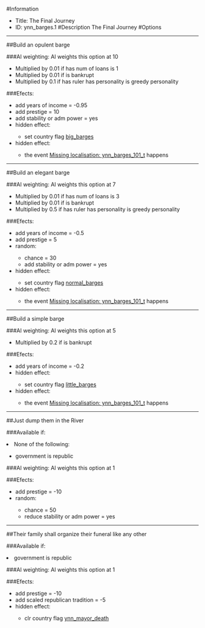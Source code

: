 #Information
 - Title: The Final Journey
 - ID: ynn_barges.1
#Description
The Final Journey
#Options

___
##Build an opulent barge

###AI weighting:
AI weights this option at 10
 - Multiplied by 0.01 if has num of loans is 1
 - Multiplied by 0.01 if is bankrupt
 - Multiplied by 0.1 if has ruler has personality is greedy personality


###Efects:<ul><li>add years of income = -0.95</li><li>add prestige = 10</li><li>add stability or adm power = yes</li><li>hidden effect:</li><ul><li>set country flag [big_barges](../flags/big_barges.md)</li></ul><li>hidden effect:</li><ul><li>the event [Missing localisation: ynn_barges_101_t](../events/missing_localisation_ynn_barges_101_t.md) happens</li></ul></ul>

___
##Build an elegant barge

###AI weighting:
AI weights this option at 7
 - Multiplied by 0.01 if has num of loans is 3
 - Multiplied by 0.01 if is bankrupt
 - Multiplied by 0.5 if has ruler has personality is greedy personality


###Efects:<ul><li>add years of income = -0.5</li><li>add prestige = 5</li><li>random:</li><ul><li>chance = 30</li><li>add stability or adm power = yes</li></ul><li>hidden effect:</li><ul><li>set country flag [normal_barges](../flags/normal_barges.md)</li></ul><li>hidden effect:</li><ul><li>the event [Missing localisation: ynn_barges_101_t](../events/missing_localisation_ynn_barges_101_t.md) happens</li></ul></ul>

___
##Build a simple barge

###AI weighting:
AI weights this option at 5
 - Multiplied by 0.2 if is bankrupt


###Efects:<ul><li>add years of income = -0.2</li><li>hidden effect:</li><ul><li>set country flag [little_barges](../flags/little_barges.md)</li></ul><li>hidden effect:</li><ul><li>the event [Missing localisation: ynn_barges_101_t](../events/missing_localisation_ynn_barges_101_t.md) happens</li></ul></ul>

___
##Just dump them in the River

###Available if:
<li>None of the following:</li><ul><li>government is republic</li></ul>

###AI weighting:
AI weights this option at 1


###Efects:<ul><li>add prestige = -10</li><li>random:</li><ul><li>chance = 50</li><li>reduce stability or adm power = yes</li></ul></ul>

___
##Their family shall organize their funeral like any other

###Available if:
<li>government is republic</li>

###AI weighting:
AI weights this option at 1


###Efects:<ul><li>add prestige = -10</li><li>add scaled republican tradition = -5</li><li>hidden effect:</li><ul><li>clr country flag [ynn_mayor_death](../flags/ynn_mayor_death.md)</li></ul></ul>
